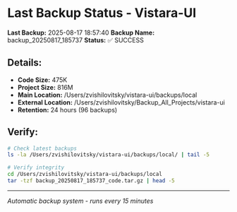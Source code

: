 # Last Backup Status - Vistara-UI

**Last Backup:** 2025-08-17 18:57:40
**Backup Name:** backup_20250817_185737
**Status:** ✅ SUCCESS

## Details:
- **Code Size:** 475K
- **Project Size:** 816M
- **Main Location:** /Users/zvishilovitsky/vistara-ui/backups/local
- **External Location:** /Users/zvishilovitsky/Backup_All_Projects/vistara-ui
- **Retention:** 24 hours (96 backups)

## Verify:
```bash
# Check latest backups
ls -la /Users/zvishilovitsky/vistara-ui/backups/local/ | tail -5

# Verify integrity
cd /Users/zvishilovitsky/vistara-ui/backups/local
tar -tzf backup_20250817_185737_code.tar.gz | head -5
```

---
*Automatic backup system - runs every 15 minutes*
